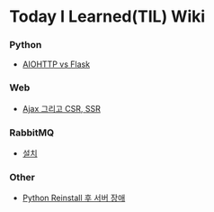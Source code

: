 # Today I Learned(TIL) Wiki

### Python
* [AIOHTTP vs Flask](https://github.com/DevDooly/TIL/blob/main/python/AIOHTTP%20vs%20Flask.md)

### Web
* [Ajax 그리고 CSR, SSR](https://github.com/DevDooly/TIL/blob/main/web/Ajax%20%EA%B7%B8%EB%A6%AC%EA%B3%A0%20CSR%2C%20SSR.md)

### RabbitMQ
* [설치](https://github.com/DevDooly/TIL/blob/main/RabbitMQ/%EC%84%A4%EC%B9%98.md)

### Other
* [Python Reinstall 후 서버 장애
](https://github.com/DevDooly/TIL/blob/main/other/Editing%20Python%20Reinstall%20%ED%9B%84%20%EC%84%9C%EB%B2%84%20%EC%9E%A5%EC%95%A0.md)
